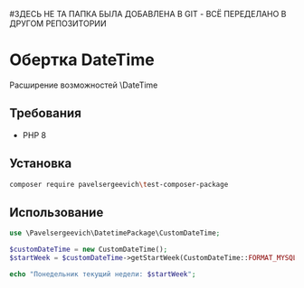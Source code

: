 #ЗДЕСЬ НЕ ТА ПАПКА БЫЛА ДОБАВЛЕНА В GIT - ВСЁ ПЕРЕДЕЛАНО В ДРУГОМ РЕПОЗИТОРИИ

# Обертка DateTime
Расширение возможностей \DateTime

## Требования

- PHP 8

## Установка

```bash
composer require pavelsergeevich\test-composer-package
```

## Использование 
```php
use \Pavelsergeevich\DatetimePackage\CustomDateTime;

$customDateTime = new CustomDateTime();
$startWeek = $customDateTime->getStartWeek(CustomDateTime::FORMAT_MYSQL);

echo "Понедельник текущий недели: $startWeek";
```
